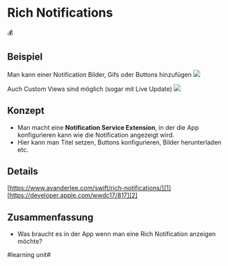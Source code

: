 # Rich Notifications
💰

## Beispiel
Man kann einer Notification Bilder, Gifs oder Buttons hinzufügen
![][image-1]

Auch Custom Views sind möglich (sogar mit Live Update)
![][image-2]


## Konzept
- Man macht eine **Notification Service Extension**, in der die App konfigurieren kann wie die Notification angezeigt wird.
- Hier kann man Titel setzen, Buttons konfigurieren, Bilder herunterladen etc.

## Details

[https://www.avanderlee.com/swift/rich-notifications/][1]
[https://developer.apple.com/wwdc17/817][2]

## Zusammenfassung
- Was braucht es in der App wenn man eine Rich Notification anzeigen möchte?

[1]:	https://www.avanderlee.com/swift/rich-notifications/
[2]:	https://developer.apple.com/wwdc17/817

[image-1]:	assets/Bildschirmfoto%202024-02-21%20um%2013.53.01.png
[image-2]:	assets/Bildschirmfoto%202024-02-25%20um%2013.23.50.png

#learning unit#